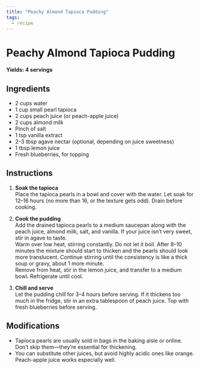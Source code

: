 ```yaml
---
title: "Peachy Almond Tapioca Pudding"
tags:
  - recipe
---
```


# Peachy Almond Tapioca Pudding

#### Yields: 4 servings

## Ingredients
- 2 cups water  
- 1 cup small pearl tapioca  
- 2 cups peach juice (or peach-apple juice)  
- 2 cups almond milk  
- Pinch of salt  
- 1 tsp vanilla extract  
- 2–3 tbsp agave nectar (optional, depending on juice sweetness)  
- 1 tbsp lemon juice  
- Fresh blueberries, for topping  

## Instructions

1. **Soak the tapioca**  
   Place the tapioca pearls in a bowl and cover with the water. Let soak for 12–16 hours (no more than 16, or the texture gets odd). Drain before cooking.  

2. **Cook the pudding**  
   Add the drained tapioca pearls to a medium saucepan along with the peach juice, almond milk, salt, and vanilla. If your juice isn’t very sweet, stir in agave to taste.  
   Warm over low heat, stirring constantly. Do not let it boil. After 8–10 minutes the mixture should start to thicken and the pearls should look more translucent. Continue stirring until the consistency is like a thick soup or gravy, about 1 more minute.  
   Remove from heat, stir in the lemon juice, and transfer to a medium bowl. Refrigerate until cool.  

3. **Chill and serve**  
   Let the pudding chill for 3–4 hours before serving. If it thickens too much in the fridge, stir in an extra tablespoon of peach juice. Top with fresh blueberries before serving.  

## Modifications
- Tapioca pearls are usually sold in bags in the baking aisle or online. Don’t skip them—they’re essential for thickening.  
- You can substitute other juices, but avoid highly acidic ones like orange. Peach-apple juice works especially well.  
